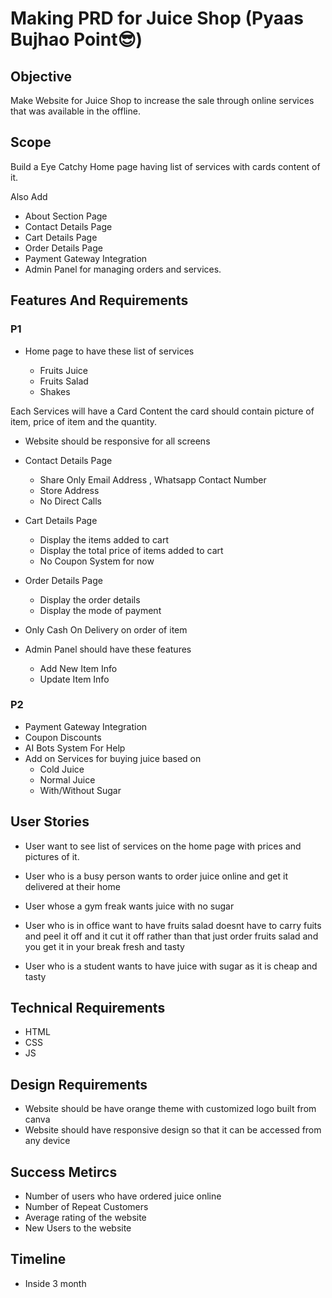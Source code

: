 # Making PRD for Juice Shop (Pyaas Bujhao Point😎)

## Objective
Make Website for Juice Shop to increase the sale through online services that was available in the offline.

## Scope
Build a Eye Catchy Home page having list of services with cards content of it.

Also Add 
- About Section Page
- Contact Details Page
- Cart Details Page
- Order Details Page
- Payment Gateway Integration 
- Admin Panel for managing orders and services.



## Features And Requirements

### P1 
- Home page to have these list of services 

  - Fruits Juice
  - Fruits Salad
  - Shakes

Each Services will have a Card Content the card should contain picture of item, price of item and the quantity.

- Website should be responsive for all screens

- Contact Details Page
  - Share Only Email Address , Whatsapp Contact Number 
  - Store Address
  - No Direct Calls
   
- Cart Details Page
  - Display the items added to cart
  - Display the total price of items added to cart
  - No Coupon System for now

- Order Details Page
   - Display the order details
   - Display the mode of payment

- Only Cash On Delivery on order of item

- Admin Panel should have these features
  - Add New Item Info
  - Update Item Info

### P2
- Payment Gateway Integration 
- Coupon Discounts
- AI Bots System For Help
- Add on Services for buying juice based on
  - Cold Juice
  - Normal Juice
  - With/Without Sugar

## User Stories
- User want to see list of services on the home page with prices and pictures of it.

- User who is a busy person wants to order juice online and get it delivered at their home

- User whose a gym freak wants juice with no sugar 

- User who is in office want to have fruits salad doesnt have to carry fuits and peel it off and it cut it off rather than that just order fruits salad and you get it in your break fresh and tasty

- User who is a student wants to have juice with sugar as it is cheap and tasty

## Technical Requirements

- HTML
- CSS
- JS

## Design Requirements

- Website should be have orange theme with customized logo built from canva
- Website should have responsive design so that it can be accessed from any device

## Success Metircs

- Number of users who have ordered juice online
- Number of Repeat Customers
- Average rating of the website
- New Users to the website

## Timeline

- Inside 3 month














